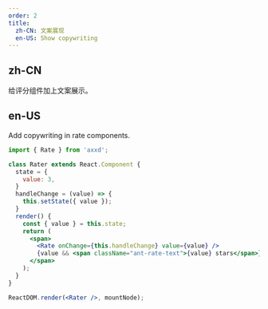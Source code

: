 ```yaml
---
order: 2
title:
  zh-CN: 文案展现
  en-US: Show copywriting
---
```


## zh-CN

给评分组件加上文案展示。

## en-US

Add copywriting in rate components.

````jsx
import { Rate } from 'axxd';

class Rater extends React.Component {
  state = {
    value: 3,
  }
  handleChange = (value) => {
    this.setState({ value });
  }
  render() {
    const { value } = this.state;
    return (
      <span>
        <Rate onChange={this.handleChange} value={value} />
        {value && <span className="ant-rate-text">{value} stars</span>}
      </span>
    );
  }
}

ReactDOM.render(<Rater />, mountNode);
````
